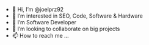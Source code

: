 - 👋 Hi, I’m @joelprz92
- 👀 I’m interested in SEO, Code, Software & Hardware
- 🌱 I’m Software Developer
- 💞️ I’m looking to collaborate on big projects
- 📫 How to reach me ...

<!---
joelprz92/joelprz92 is a ✨ special ✨ repository because its `README.md` (this file) appears on your GitHub profile.
You can click the Preview link to take a look at your changes.
--->
